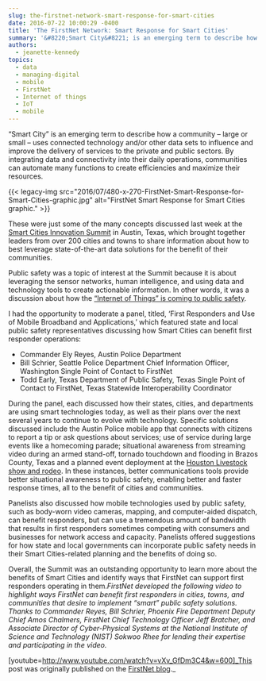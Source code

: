 ```yaml
---
slug: the-firstnet-network-smart-response-for-smart-cities
date: 2016-07-22 10:00:29 -0400
title: 'The FirstNet Network: Smart Response for Smart Cities'
summary: '&#8220;Smart City&#8221; is an emerging term to describe how a community &ndash; large or small &ndash; uses connected technology and/or other data sets to influence and improve the delivery of services to the private and public sectors. By integrating data and connectivity into their daily operations, communities can automate many functions to create efficiencies and'
authors:
  - jeanette-kennedy
topics:
  - data
  - managing-digital
  - mobile
  - FirstNet
  - Internet of things
  - IoT
  - mobile
---
```


&#8220;Smart City&#8221; is an emerging term to describe how a community – large or small – uses connected technology and/or other data sets to influence and improve the delivery of services to the private and public sectors. By integrating data and connectivity into their daily operations, communities can automate many functions to create efficiencies and maximize their resources.

{{< legacy-img src="2016/07/480-x-270-FirstNet-Smart-Response-for-Smart-Cities-graphic.jpg" alt="FirstNet Smart Response for Smart Cities graphic." >}}

These were just some of the many concepts discussed last week at the <a class="ext" href="http://smartcitiesinnovation.com/" target="_blank">Smart Cities Innovation Summit</a> in Austin, Texas, which brought together leaders from over 200 cities and towns to share information about how to best leverage state-of-the-art data solutions for the benefit of their communities.

Public safety was a topic of interest at the Summit because it is about leveraging the sensor networks, human intelligence, and using data and technology tools to create actionable information. In other words, it was a discussion about how the [“Internet of Things” is coming to public safety](http://www.firstnet.gov/newsroom/blog/building-internet-lifesaving-things).

I had the opportunity to moderate a panel, titled, &#8216;First Responders and Use of Mobile Broadband and Applications,&#8217; which featured state and local public safety representatives discussing how Smart Cities can benefit first responder operations:

  * Commander Ely Reyes, Austin Police Department
  * Bill Schrier, Seattle Police Department Chief Information Officer, Washington Single Point of Contact to FirstNet
  * Todd Early, Texas Department of Public Safety, Texas Single Point of Contact to FirstNet, Texas Statewide Interoperability Coordinator

During the panel, each discussed how their states, cities, and departments are using smart technologies today, as well as their plans over the next several years to continue to evolve with technology. Specific solutions discussed include the Austin Police mobile app that connects with citizens to report a tip or ask questions about services; use of service during large events like a homecoming parade; situational awareness from streaming video during an armed stand-off, tornado touchdown and flooding in Brazos County, Texas and a planned event deployment at the [Houston Livestock show and rodeo](http://www.firstnet.gov/newsroom/blog/early-builders-blog-harris-county-demo-houston-rodeo). In these instances, better communications tools provide better situational awareness to public safety, enabling better and faster response times, all to the benefit of cities and communities.

Panelists also discussed how mobile technologies used by public safety, such as body-worn video cameras, mapping, and computer-aided dispatch, can benefit responders, but can use a tremendous amount of bandwidth that results in first responders sometimes competing with consumers and businesses for network access and capacity. Panelists offered suggestions for how state and local governments can incorporate public safety needs in their Smart Cities-related planning and the benefits of doing so.

Overall, the Summit was an outstanding opportunity to learn more about the benefits of Smart Cities and identify ways that FirstNet can support first responders operating in them._FirstNet developed the following video to highlight ways FirstNet can benefit first responders in cities, towns, and communities that desire to implement “smart” public safety solutions. Thanks to Commander Reyes, Bill Schrier, Phoenix Fire Department Deputy Chief Amos Chalmers, FirstNet Chief Technology Officer Jeff Bratcher, and Associate Director of Cyber-Physical Systems at the National Institute of Science and Technology (NIST) Sokwoo Rhee for lending their expertise and participating in the video._

[youtube=http://www.youtube.com/watch?v=vXv_GfDm3C4&w=600]_This post was originally published on the [FirstNet blog](http://www.firstnet.gov/newsroom/blog)._